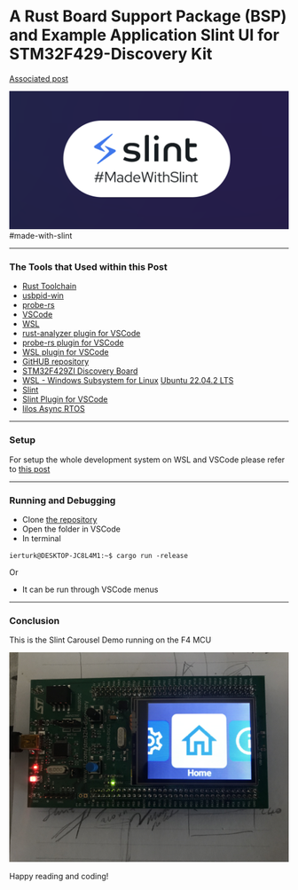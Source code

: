 # A Rust Board Support Package (BSP) and Example Application Slint UI for STM32F429-Discovery Kit 
[Associated post](https://erturk.me/projects/a-rust-bsp-package-for-stm32f4-discovery-kit/)

![Made with Slint](docs/images/made-with-slint.png)   
#made-with-slint
___
### The Tools that Used within this Post
- [Rust Toolchain](https://www.rust-lang.org/learn/get-started)
- [usbpid-win](https://github.com/dorssel/usbipd-win)
- [probe-rs](https://probe.rs/docs/getting-started/installation/)
- [VSCode](https://code.visualstudio.com/)
- [WSL](https://learn.microsoft.com/en-us/windows/wsl/install)
- [rust-analyzer plugin for VSCode](https://marketplace.visualstudio.com/items?itemName=rust-lang.rust-analyzer)
- [probe-rs plugin for VSCode](https://marketplace.visualstudio.com/items?itemName=probe-rs.probe-rs-debugger)
- [WSL plugin for VSCode](https://marketplace.visualstudio.com/items?itemName=ms-vscode-remote.remote-wsl)
- [GitHUB repository](https://github.com/ierturk/rust-on-stm32)
- [STM32F429ZI Discovery Board](https://www.st.com/en/evaluation-tools/32f429idiscovery.html)
- [WSL - Windows Subsystem for Linux](https://apps.microsoft.com/detail/windows-subsystem-for-linux/9P9TQF7MRM4R?hl=en-gb&gl=US)
[Ubuntu 22.04.2 LTS](https://apps.microsoft.com/detail/9PN20MSR04DW?hl=en-gb&gl=US)
- [Slint](https://slint.dev/)
- [Slint Plugin for VSCode](https://marketplace.visualstudio.com/items?itemName=Slint.slint)
- [lilos Async RTOS](https://github.com/cbiffle/lilos)
___
### Setup
For setup the whole development system on WSL and VSCode please refer to [this post](https://erturk.me/projects/working-with-rust-embedded-on-wsl/)
___
### Running and Debugging
- Clone [the repository](https://github.com/ierturk/rust-on-stm32)
- Open the folder in VSCode
- In terminal
```
ierturk@DESKTOP-JC8L4M1:~$ cargo run -release
```
Or
- It can be run through VSCode menus 
___
### Conclusion
This is the Slint Carousel Demo running on the F4 MCU   

![Slint UI Carousel Demo](docs/images/rust-slint-ui-carousel-demo.jpeg)

Happy reading and coding!

